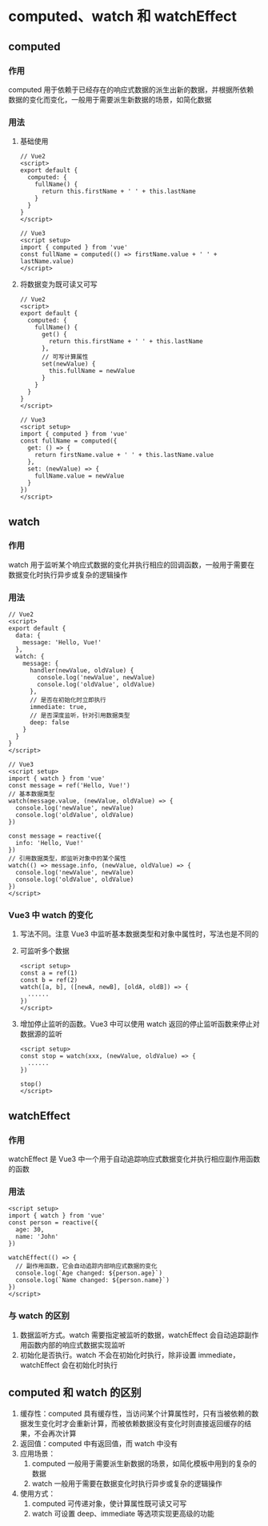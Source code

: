 # computed、watch 和 watchEffect 

## computed

### 作用

computed 用于依赖于已经存在的响应式数据的派生出新的数据，并根据所依赖数据的变化而变化，一般用于需要派生新数据的场景，如简化数据

### 用法

1. 基础使用

   ```vue
   // Vue2
   <script>
   export default {
     computed: {
       fullName() {
         return this.firstName + ' ' + this.lastName
       }
     }
   }
   </script>
   
   // Vue3
   <script setup>
   import { computed } from 'vue'
   const fullName = computed(() => firstName.value + ' ' + lastName.value)
   </script>
   ```

2. 将数据变为既可读又可写

   ```vue
   // Vue2
   <script>
   export default {
     computed: {
       fullName() {
         get() {
           return this.firstName + ' ' + this.lastName
         },
         // 可写计算属性
         set(newValue) {
           this.fullName = newValue
         }
       }
     }
   }
   </script>
   
   // Vue3
   <script setup>
   import { computed } from 'vue'
   const fullName = computed({
     get: () => {
       return firstName.value + ' ' + this.lastName.value
     },
     set: (newValue) => {
       fullName.value = newValue
     }
   })
   </script>
   ```

## watch

### 作用

watch 用于监听某个响应式数据的变化并执行相应的回调函数，一般用于需要在数据变化时执行异步或复杂的逻辑操作

### 用法

```vue
// Vue2
<script>
export default {
  data: {
    message: 'Hello, Vue!'
  },
  watch: {
    message: {
      handler(newValue, oldValue) {
        console.log('newValue', newValue)
        console.log('oldValue', oldValue)
      },
      // 是否在初始化时立即执行
      immediate: true,
      // 是否深度监听，针对引用数据类型
      deep: false
    }
  }
}
</script>

// Vue3
<script setup>
import { watch } from 'vue'
const message = ref('Hello, Vue!')
// 基本数据类型
watch(message.value, (newValue, oldValue) => {
  console.log('newValue', newValue)
  console.log('oldValue', oldValue)
})

const message = reactive({
  info: 'Hello, Vue!'
})
// 引用数据类型，即监听对象中的某个属性
watch(() => message.info, (newValue, oldValue) => {
  console.log('newValue', newValue)
  console.log('oldValue', oldValue)
})
</script>
```

### Vue3 中 watch 的变化

1. 写法不同。注意 Vue3 中监听基本数据类型和对象中属性时，写法也是不同的

2. 可监听多个数据

   ```vue
   <script setup>
   const a = ref(1)
   const b = ref(2)
   watch([a, b], ([newA, newB], [oldA, oldB]) => {
     ......
   })
   </script>
   ```

3. 增加停止监听的函数。Vue3 中可以使用 watch 返回的停止监听函数来停止对数据源的监听

   ```vue
   <script setup>
   const stop = watch(xxx, (newValue, oldValue) => {
     ......
   })
   
   stop()
   </script>
   ```

## watchEffect

### 作用

watchEffect 是 Vue3 中一个用于自动追踪响应式数据变化并执行相应副作用函数的函数

### 用法

```vue
<script setup>
import { watch } from 'vue'
const person = reactive({
  age: 30,
  name: 'John'
})

watchEffect(() => {
  // 副作用函数，它会自动追踪内部响应式数据的变化
  console.log(`Age changed: ${person.age}`)
  console.log(`Name changed: ${person.name}`)
})
</script>
```

### 与 watch 的区别

1. 数据监听方式。watch 需要指定被监听的数据，watchEffect 会自动追踪副作用函数内部的响应式数据实现监听
2. 初始化是否执行。watch 不会在初始化时执行，除非设置 immediate，watchEffect 会在初始化时执行

## computed 和 watch 的区别

1. 缓存性：computed 具有缓存性，当访问某个计算属性时，只有当被依赖的数据发生变化时才会重新计算，而被依赖数据没有变化时则直接返回缓存的结果，不会再次计算
2. 返回值：computed 中有返回值，而 watch 中没有
3. 应用场景：
   1. computed 一般用于需要派生新数据的场景，如简化模板中用到的复杂的数据
   2. watch 一般用于需要在数据变化时执行异步或复杂的逻辑操作
4. 使用方式：
   1. computed 可传递对象，使计算属性既可读又可写
   2. watch 可设置 deep、immediate 等选项实现更高级的功能
